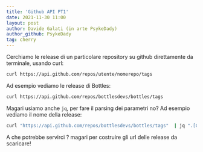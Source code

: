 ```yaml
---
title: 'Github API PT1'
date: 2021-11-30 11:00
layout: post
author: Davide Galati (in arte PsykeDady)
author_github: PsykeDady
tag: cherry
---
```


Cerchiamo le release di un particolare repository su github direttamente da terminale, usando curl: 

```bash
curl https://api.github.com/repos/utente/nomerepo/tags
```


Ad esempio vediamo le release di Bottles: 
```bash
curl https://api.github.com/repos/bottlesdevs/bottles/tags 
```

Magari usiamo anche `jq`, per fare il parsing dei parametri no? 
Ad esempio vediamo il nome della release: 
```bash
curl "https://api.github.com/repos/bottlesdevs/bottles/tags"  | jq ".[0].name"
```

A che potrebbe servirci ? magari per costruire gli url delle release da scaricare!
